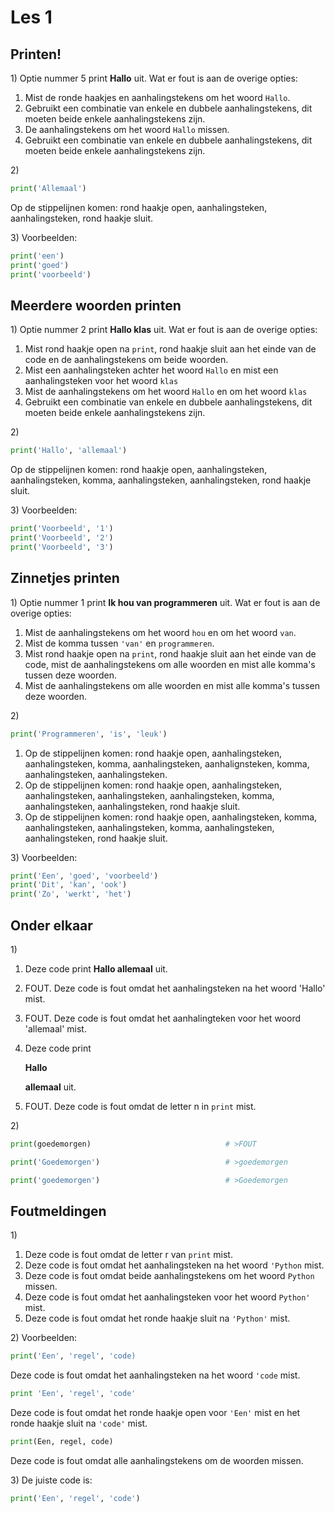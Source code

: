 # Les 1

## Printen!

1\) Optie nummer 5 print **Hallo** uit. Wat er fout is aan de overige opties:

1. Mist de ronde haakjes en aanhalingstekens om het woord `Hallo`.
2. Gebruikt een combinatie van enkele en dubbele aanhalingstekens, dit moeten beide enkele aanhalingstekens zijn.
3. De aanhalingstekens om het woord `Hallo` missen.
4. Gebruikt een combinatie van enkele en dubbele aanhalingstekens, dit moeten beide enkele aanhalingstekens zijn.

2\)

```python
print('Allemaal')
```

Op de stippelijnen komen: rond haakje open, aanhalingsteken, aanhalingsteken, rond haakje sluit.

3\) Voorbeelden:

```python
print('een')
print('goed')
print('voorbeeld')
```

## Meerdere woorden printen

1\) Optie nummer 2 print **Hallo klas** uit. Wat er fout is aan de overige opties:

1. Mist rond haakje open na `print`, rond haakje sluit aan het einde van de code en de aanhalingstekens om beide woorden. 
2. Mist een aanhalingsteken achter het woord `Hallo` en mist een aanhalingsteken voor het woord `klas`
3. Mist de aanhalingstekens om het woord `Hallo` en om het woord `klas`
4. Gebruikt een combinatie van enkele en dubbele aanhalingstekens, dit moeten beide enkele aanhalingstekens zijn.

2\)

```python
print('Hallo', 'allemaal')
```

Op de stippelijnen komen: rond haakje open, aanhalingsteken, aanhalingsteken, komma, aanhalingsteken, aanhalingsteken, rond haakje sluit.

3\) Voorbeelden:

```python
print('Voorbeeld', '1')
print('Voorbeeld', '2')
print('Voorbeeld', '3')
```

## Zinnetjes printen

1\) Optie nummer 1 print **Ik hou van programmeren** uit. Wat er fout is aan de overige opties:

1. Mist de aanhalingstekens om het woord `hou` en om het woord `van`.
2. Mist de komma tussen `'van'` en `programmeren`.
3. Mist rond haakje open na `print`, rond haakje sluit aan het einde van de code, mist de aanhalingstekens om alle woorden en mist alle komma's tussen deze woorden.
4. Mist de aanhalingstekens om alle woorden en mist alle komma's tussen deze woorden.

2\)

```python
print('Programmeren', 'is', 'leuk')
```

1. Op de stippelijnen komen: rond haakje open, aanhalingsteken, aanhalingsteken, komma, aanhalingsteken, aanhalignsteken, komma, aanhalingsteken, aanhalingsteken.
2. Op de stippelijnen komen: rond haakje open, aanhalingsteken, aanhalingsteken, aanhalingsteken, aanhalingsteken, komma, aanhalingsteken, aanhalingsteken, rond haakje sluit.
3. Op de stippelijnen komen: rond haakje open, aanhalingsteken, komma, aanhalingsteken, aanhalingsteken, komma, aanhalingsteken, aanhalingsteken, rond haakje sluit.

3\) Voorbeelden:

```python
print('Een', 'goed', 'voorbeeld')
print('Dit', 'kan', 'ook')
print('Zo', 'werkt', 'het')
```

## Onder elkaar

1\)

1. Deze code print **Hallo allemaal** uit.
2. FOUT. Deze code is fout omdat het aanhalingsteken na het woord 'Hallo' mist.
3. FOUT. Deze code is fout omdat het aanhalingteken voor het woord 'allemaal' mist.
4. Deze code print   

   **Hallo**  

   **allemaal**   uit.

5. FOUT. Deze code is fout omdat de letter n in `print` mist.

2\)

```python
print(goedemorgen)                              # >FOUT
```

```python
print('Goedemorgen')                            # >goedemorgen
```

```python
print('goedemorgen')                            # >Goedemorgen
```

## Foutmeldingen

1\)

1. Deze code is fout omdat de letter r van `print` mist.
2. Deze code is fout omdat het aanhalingsteken na het woord `'Python` mist.
3. Deze code is fout omdat beide aanhalingstekens om het woord `Python` missen.
4. Deze code is fout omdat het aanhalingsteken voor het woord `Python'` mist.
5. Deze code is fout omdat het ronde haakje sluit na `'Python'` mist.

2\) Voorbeelden:

```python
print('Een', 'regel', 'code)
```

Deze code is fout omdat het aanhalingsteken na het woord `'code` mist.

```python
print 'Een', 'regel', 'code'
```

Deze code is fout omdat het ronde haakje open voor `'Een'` mist en het ronde haakje sluit na `'code'` mist.

```python
print(Een, regel, code)
```

Deze code is fout omdat alle aanhalingstekens om de woorden missen.

3\) De juiste code is:

```python
print('Een', 'regel', 'code')
```

